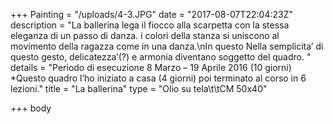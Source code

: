 +++
Painting = "/uploads/4-3.JPG"
date = "2017-08-07T22:04:23Z"
description = "La ballerina lega il fiocco alla scarpetta con la stessa eleganza di un passo di danza. i colori della stanza si uniscono al movimento della ragazza come in una danza.\nIn questo Nella semplicita’ di questo gesto, delicatezza’(?) e armonia diventano soggetto del quadro. "
details = "Periodo di esecuzione 8 Marzo – 19 Aprile 2016 (10 giorni) *Questo quadro l’ho iniziato a casa (4 giorni) poi  terminato al corso in 6 lezioni."
title = "La ballerina"
type = "Olio su tela\t\tCM 50x40"

+++
body